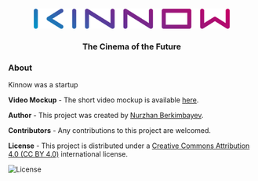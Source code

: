 <p align="center">
  <img src="https://github.com/berkimbayev/kinnow/blob/main/assets/wordmark%20(o).png" alt="Logotype" width="400px"/>
  <h3 align="center">The Cinema of the Future</h3>
</p>

### About
Kinnow was a startup


**Video Mockup** -
The short video mockup is available [here](https://youtu.be/LT72UCeYAf8).


**Author** -
This project was created by [Nurzhan Berkimbayev](https://github.com/berkimbayev/).


**Contributors** -
Any contributions to this project are welcomed.


**License** -
This project is distributed under a [Creative Commons Attribution 4.0 (CC BY 4.0)](https://creativecommons.org/licenses/by/4.0/) international license.

<img src="https://mirrors.creativecommons.org/presskit/buttons/88x31/png/by.png" alt="License" width="100px">
